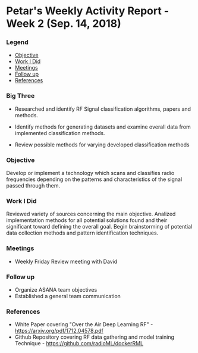 # Petar's Weekly Activity Report - Week 2  (Sep. 14, 2018)
### Legend
- [Objective](#objective)
- [Work I Did](#work-i-did)
- [Meetings](#meetings)
- [Follow up](#follow-up)
- [References](#references)

### Big Three

- Researched and identify RF Signal classification algorithms, papers and methods.

- Identify methods for generating datasets and examine overall data from implemented classification methods.

- Review possible methods for varying developed classification methods

### Objective

Develop or implement a technology which scans and classifies radio frequencies depending on the patterns and characteristics of the signal passed through them.

### Work I Did

Reviewed variety of sources concerning the main objective. Analized implementation methods for all potential solutions found and their significant toward defining the overall goal. Begin brainstorming of potential data collection methods and pattern identification techniques.


### Meetings
 - Weekly Friday Review meeting with David


### Follow up

- Organize ASANA team objectives
- Established a general team communication

### References
- White Paper covering "Over the Air Deep Learning RF" - https://arxiv.org/pdf/1712.04578.pdf 
- Github Repository covering RF data gathering and model training Technique - https://github.com/radioML/dockerRML 
